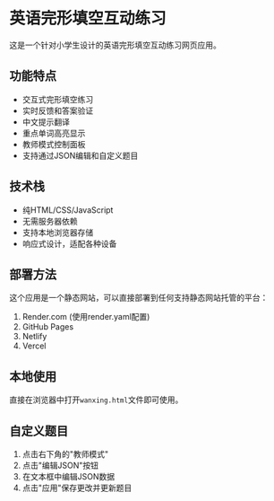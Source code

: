 # 英语完形填空互动练习

这是一个针对小学生设计的英语完形填空互动练习网页应用。

## 功能特点

- 交互式完形填空练习
- 实时反馈和答案验证
- 中文提示翻译
- 重点单词高亮显示
- 教师模式控制面板
- 支持通过JSON编辑和自定义题目

## 技术栈

- 纯HTML/CSS/JavaScript
- 无需服务器依赖
- 支持本地浏览器存储
- 响应式设计，适配各种设备

## 部署方法

这个应用是一个静态网站，可以直接部署到任何支持静态网站托管的平台：

1. Render.com (使用render.yaml配置)
2. GitHub Pages
3. Netlify
4. Vercel

## 本地使用

直接在浏览器中打开`wanxing.html`文件即可使用。

## 自定义题目

1. 点击右下角的"教师模式"
2. 点击"编辑JSON"按钮
3. 在文本框中编辑JSON数据
4. 点击"应用"保存更改并更新题目 
